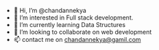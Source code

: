 - 👋 Hi, I’m @chandannekya
- 👀 I’m interested in Full stack development.
- 🌱 I’m currently learning Data Structures 
- 💞️ I’m looking to collaborate on web development 
- 📫 contact me on chandannekya@gamil.com

<!---
chandannekya/chandannekya is a ✨ special ✨ repository because its `README.md` (this file) appears on your GitHub profile.
You can click the Preview link to take a look at your changes.
--->
